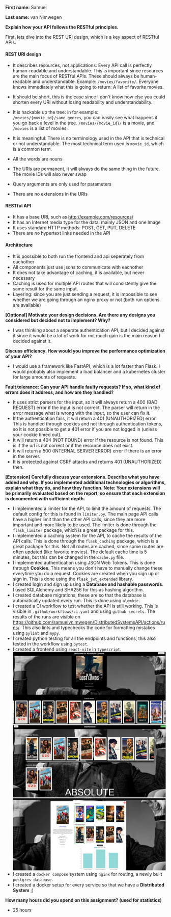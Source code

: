 **First name:** Samuel

**Last name:** van Nimwegen



**Explain how your API follows the RESTful principles.**

First, lets dive into the REST URI design, which is a key aspect of RESTful APIs. 
#### REST URI design
- It describes resources, not applications: Every API call is perfectly human-readable and understandable. 
This is important since resources are the main focus of RESTful APIs. These should always be human-readable and understandable. 
Example: `/movies/favorite/`. Everyone knows immediately what this is going to return: A list of favorite movies.

- It should be short, this is the case since I don't know how else you could shorten every URI without losing readability and understandability.

- It is hackable up the tree: in for example: `/movies/{movie_id}/same_genres`, you can easily see what happens if you go back a level in the tree.
`/movies/{movie_id}/` is a movie, and `/movies` is a list of movies.
- It is meaningful: There is no terminology used in the API that is technical or not understandable. The most technical term used is `movie_id`, which is a common term.
- All the words are nouns
- The URIs are permanent, it will always do the same thing in the future. The movie IDs will also never swap
- Query arguments are only used for parameters
- There are no extensions in the URIs

#### RESTful API
- It has a base URI, such as http://example.com/resources/
- It has an Internet media type for the data: mainly JSON and one Image
- It uses standard HTTP methods: POST, GET, PUT, DELETE
- There are no hypertext links needed in the API

#### Architecture
- It is posssible to both run the frontend and api seperately from eachother
- All components just use jsons to communicate with eachother
- It does not take advantage of caching, it is available, but never necessary
- Caching is used for multiple API routes that will consistently give the same result for the same input.
- Layering: since you are just sending a request, it is impossible to see whether we are going through an nginx proxy or not (both run options are available)

**[Optional] Motivate your design decisions. Are there any designs you considered but decided not to implement? Why?**

- I was thinking about a seperate authentication API,
but I decided against it since it would be a lot of work for not much gain is the main reason I decided against it.




**Discuss efficiency. How would you improve the performance optimization of your API?**

- I would use a framework like FastAPI, which is a lot faster than Flask. I would probably also implement a load balancer and a kubernetes cluster for large amounts of requests.



**Fault tolerance: Can your API handle faulty requests? If so, what kind of errors does it address, and how are they handled?**

- It uses strict parsers for the input, so it will always return a 400 (BAD REQUEST) error if the input is not correct.
The parser will return in the error message what is wrong with the input, so the user can fix it.
- If the authentication fails, it will return a 401 (UNAUTHORIZED) error. This is handled through cookies and not through authentication tokens, so it is not possible to get a 401 error if you are not logged in (unless your cookie timed out).
- It will return a 404 (NOT FOUND) error if the resource is not found. This is if the url is not correct or if the resource does not exist. 
- It will return a 500 (INTERNAL SERVER ERROR) error if there is an error in the server. 
- It is protected against CSRF attacks and returns 401 (UNAUTHORIZED) then.

**[Extension] Carefully discuss your extensions. Describe what you have added and why. If you implemented additional technologies or algorithms, explain what they do, and how they function.
Note: Your extensions will be primarily evaluated based on the report, so ensure that each extension is documented with sufficient depth.**

- I implemented a limiter for the API, to limit the amount of requests. The default config for this is found in `limiter.py`.
The main page API calls have a higher limit than the other API calls, since they are more important and more likely to be used.
The limiter is done through the `flask_limiter` package, which is a great package for this.
- I implemented a caching system for the API, to cache the results of the API calls. 
This is done through the `flask_caching` package, which is a great package for this.
Not all routes are cached, since some routes are often updated (like favorite movies). The default cache time is 5 minutes, but this can be changed in the `cache.py` file.
- I implemented authentication using JSON Web Tokens. This is done through **Cookies**. This means you don't have to manually change these everytime you do a request. Cookies are created when you sign up or sign in. This is done using the `flask_jwt_extended` library.
- I created login and sign up using a **Database and hashable passwords**. I used SQLAlchemy and SHA256 for this as hashing algorithm.
- I created database migrations, these are so that the database is automatically updated every run. This is done using `alembic`.
- I created a CI workflow to test whether the API is still working. This is visible in `.github/workflows/ci.yaml` and using `github secrets`. 
The results of the runs are visible on https://github.com/samuelvnimwegen/DistributedSystemsAPI/actions/runs/.
This also lints and typechecks the code for formatting mistakes using `pylint` and `mypy`.
- I created python testing for all the endpoints and functions, this also tested in the workflow using `pytest`.
- I created a frontend using `react-vite` in `typescript`.![img.png](img.png)
![img_1.png](img_1.png)
![img_2.png](img_2.png)
- I created a `docker compose` system using `nginx` for routing, a newly built `postgres database`.
- I created a docker setup for every service so that we have a **Distributed System** ;)



**How many hours did you spend on this assignment? (used for statistics)**

- 25 hours
